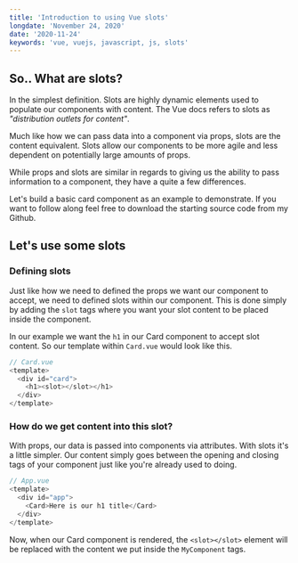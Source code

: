 ```yaml
---
title: 'Introduction to using Vue slots'
longdate: 'November 24, 2020'
date: '2020-11-24'
keywords: 'vue, vuejs, javascript, js, slots'
---
```


## So.. What are slots?

In the simplest definition. Slots are highly dynamic elements used to populate our components with content. The Vue docs refers to slots as *"distribution outlets for content"*.

Much like how we can pass data into a component via props, slots are the content equivalent. Slots allow our components to be more agile and less dependent on potentially large amounts of props. 

While props and slots are similar in regards to giving us the ability to pass information to a component, they have a quite a few differences. 

Let's build a basic card component as an example to demonstrate. If you want to follow along feel free to download the starting source code from my Github.

## Let's use some slots
### Defining slots
Just like how we need to defined the props we want our component to accept, we need to defined slots within our component. This is done simply by adding the `slot` tags where you want your slot content to be placed inside the component. 

In our example we want the `h1` in our Card component to accept slot content. So our template within `Card.vue` would look like this. 
```js
// Card.vue
<template>
  <div id="card">
    <h1><slot></slot></h1>
  </div>
</template>
```

### How do we get content into this slot? 

With props, our data is passed into components via attributes. With slots it's a little simpler. Our content simply goes between the opening and closing tags of your component just like you're already used to doing. 

```js
// App.vue
<template>
  <div id="app">
    <Card>Here is our h1 title</Card>
  </div>
</template>
```
Now, when our Card component is rendered, the `<slot></slot>` element will be replaced with the content we put inside the `MyComponent` tags.






<!-- 

Slots however can handle more than just text, they can receive html and also other components.

Just like passing props into a component, you can pass data such from the parent component into the slot

- Why they are helpful
- How to use them
- Default content

And like always, if you ran into any issues, questions or there is something I missed. Please feel free to reach out to me via [Twitter](https://twitter.com/teisenhower) and I'll be happy to help!

Thanks! -->
